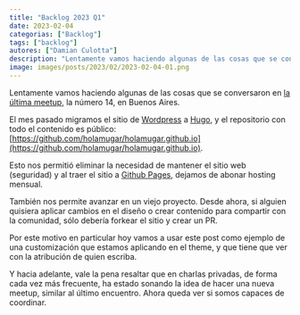 ```yaml
---
title: "Backlog 2023 Q1"
date: 2023-02-04
categorias: ["Backlog"]
tags: ["backlog"]
autores: ["Damian Culotta"]
description: "Lentamente vamos haciendo algunas de las cosas que se conversaron en la última meetup, la 14, en Buenos Aires."
image: images/posts/2023/02/2023-02-04-01.png
---
```


Lentamente vamos haciendo algunas de las cosas que se conversaron en [la última meetup](https://www.instagram.com/p/CjJ0jPJsXqs/), la número 14, en Buenos Aires.

El mes pasado migramos el sitio de [Wordpress](https://wordpress.com/) a [Hugo](https://gohugo.io/), y el repositorio con todo el contenido es público: [https://github.com/holamugar/holamugar.github.io](https://github.com/holamugar/holamugar.github.io).

Esto nos permitió eliminar la necesidad de mantener el sitio web (seguridad) y al traer  el sitio a [Github Pages](https://pages.github.com/), dejamos de abonar hosting mensual.

También nos permite avanzar en un viejo proyecto. Desde ahora, si alguien quisiera aplicar cambios en el diseño o crear contenido para compartir con la comunidad, sólo debería forkear el sitio y crear un PR.

Por este motivo en particular hoy vamos a usar este post como ejemplo de una customización que estamos aplicando en el theme, y que tiene que ver con la atribución de quien escriba.

Y hacia adelante, vale la pena resaltar que en charlas privadas, de forma cada vez más frecuente, ha estado sonando la idea de hacer una nueva meetup, similar al último encuentro. Ahora queda ver si somos capaces de coordinar.